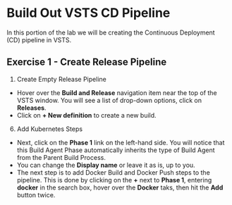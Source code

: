 # Build Out VSTS CD Pipeline

In this portion of the lab we will be creating the Continuous Deployment (CD) pipeline in VSTS.

## Exercise 1 - Create Release Pipeline

1. Create Empty Release Pipeline

* Hover over the **Build and Release** navigation item near the top of the VSTS window. You will see a list of drop-down options, click on **Releases**.
* Click on **+ New definition** to create a new build.

6. Add Kubernetes Steps

* Next, click on the **Phase 1** link on the left-hand side. You will notice that this Build Agent Phase automatically inherits the type of Build Agent from the Parent Build Process.
* You can change the **Display name** or leave it as is, up to you.
* The next step is to add Docker Build and Docker Push steps to the pipeline. This is done by clicking on the **+** next to **Phase 1**, entering **docker** in the search box, hover over the **Docker** taks, then hit the **Add** button twice.
